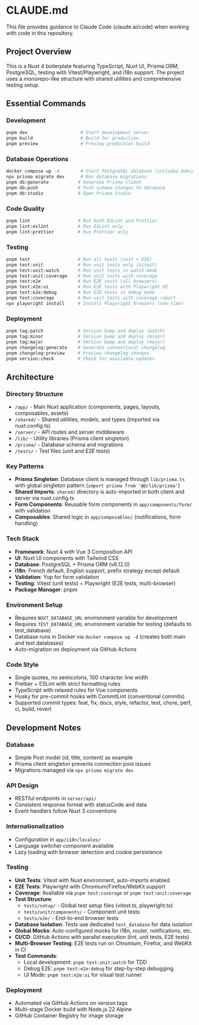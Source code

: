 # CLAUDE.md

This file provides guidance to Claude Code (claude.ai/code) when working with code in this repository.

## Project Overview

This is a Nuxt 4 boilerplate featuring TypeScript, Nuxt UI, Prisma ORM, PostgreSQL, testing with Vitest/Playwright, and i18n support. The project uses a monorepo-like structure with shared utilities and comprehensive testing setup.

## Essential Commands

### Development

```bash
pnpm dev                    # Start development server
pnpm build                  # Build for production
pnpm preview                # Preview production build
```

### Database Operations

```bash
docker compose up -d        # Start PostgreSQL database (includes Adminer at :8000)
npx prisma migrate dev      # Run database migrations
pnpm db:generate           # Generate Prisma client
pnpm db:push               # Push schema changes to database
pnpm db:studio             # Open Prisma Studio
```

### Code Quality

```bash
pnpm lint                  # Run both ESLint and Prettier
pnpm lint:eslint           # Run ESLint only
pnpm lint:prettier         # Run Prettier only
```

### Testing

```bash
pnpm test                  # Run all tests (unit + E2E)
pnpm test:unit             # Run unit tests only (Vitest)
pnpm test:unit:watch       # Run unit tests in watch mode
pnpm test:unit:coverage    # Run unit tests with coverage
pnpm test:e2e              # Run E2E tests (all browsers)
pnpm test:e2e:ui           # Run E2E tests with Playwright UI
pnpm test:e2e:debug        # Run E2E tests in debug mode
pnpm test:coverage         # Run unit tests with coverage report
npx playwright install     # Install Playwright browsers (one-time)
```

### Deployment

```bash
pnpm tag:patch             # Version bump and deploy (patch)
pnpm tag:minor             # Version bump and deploy (minor)
pnpm tag:major             # Version bump and deploy (major)
pnpm changelog:generate    # Generate conventional changelog
pnpm changelog:preview     # Preview changelog changes
pnpm version:check         # Check for available updates
```

## Architecture

### Directory Structure

- `/app/` - Main Nuxt application (components, pages, layouts, composables, assets)
- `/shared/` - Shared utilities, models, and types (imported via nuxt.config.ts)
- `/server/` - API routes and server middleware
- `/lib/` - Utility libraries (Prisma client singleton)
- `/prisma/` - Database schema and migrations
- `/tests/` - Test files (unit and E2E tests)

### Key Patterns

- **Prisma Singleton**: Database client is managed through `lib/prisma.ts` with global singleton pattern (`import prisma from '@@/lib/prisma'`)
- **Shared Imports**: `shared/` directory is auto-imported in both client and server via nuxt.config.ts
- **Form Components**: Reusable form components in `app/components/form/` with validation
- **Composables**: Shared logic in `app/composables/` (notifications, form handling)

### Tech Stack

- **Framework**: Nuxt 4 with Vue 3 Composition API
- **UI**: Nuxt UI components with Tailwind CSS
- **Database**: PostgreSQL + Prisma ORM (v6.12.0)
- **i18n**: French default, English support, prefix strategy except default
- **Validation**: Yup for form validation
- **Testing**: Vitest (unit tests) + Playwright (E2E tests, multi-browser)
- **Package Manager**: pnpm

### Environment Setup

- Requires `NUXT_DATABASE_URL` environment variable for development
- Requires `TEST_DATABASE_URL` environment variable for testing (defaults to test_database)
- Database runs in Docker via `docker compose up -d` (creates both main and test databases)
- Auto-migration on deployment via GitHub Actions

### Code Style

- Single quotes, no semicolons, 100 character line width
- Prettier + ESLint with strict formatting rules
- TypeScript with relaxed rules for Vue components
- Husky for pre-commit hooks with CommitLint (conventional commits)
- Supported commit types: feat, fix, docs, style, refactor, test, chore, perf, ci, build, revert

## Development Notes

### Database

- Simple Post model (id, title, content) as example
- Prisma client singleton prevents connection pool issues
- Migrations managed via `npx prisma migrate dev`

### API Design

- RESTful endpoints in `server/api/`
- Consistent response format with statusCode and data
- Event handlers follow Nuxt 3 conventions

### Internationalization

- Configuration in `app/i18n/locales/`
- Language switcher component available
- Lazy loading with browser detection and cookie persistence

### Testing

- **Unit Tests**: Vitest with Nuxt environment, auto-imports enabled
- **E2E Tests**: Playwright with Chromium/Firefox/WebKit support
- **Coverage**: Available via `pnpm test:coverage` or `pnpm test:unit:coverage`
- **Test Structure**:
  - `tests/setup/` - Global test setup files (vitest.ts, playwright.ts)
  - `tests/unit/components/` - Component unit tests
  - `tests/e2e/` - End-to-end browser tests
- **Database Isolation**: Tests use dedicated `test_database` for data isolation
- **Global Mocks**: Auto-configured mocks for i18n, router, notifications, etc.
- **CI/CD**: GitHub Actions with parallel execution (lint, unit tests, E2E tests)
- **Multi-Browser Testing**: E2E tests run on Chromium, Firefox, and WebKit in CI
- **Test Commands**:
  - Local development: `pnpm test:unit:watch` for TDD
  - Debug E2E: `pnpm test:e2e:debug` for step-by-step debugging
  - UI Mode: `pnpm test:e2e:ui` for visual test runner

### Deployment

- Automated via GitHub Actions on version tags
- Multi-stage Docker build with Node.js 22 Alpine
- GitHub Container Registry for image storage
